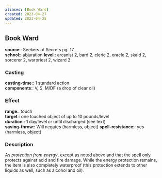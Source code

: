 ```yaml
---
aliases: [Book Ward]
created: 2023-04-27
updated: 2023-04-28
---
```


## Book Ward

**source**:: Seekers of Secrets pg. 17  
**school**:: abjuration
**level**:: arcanist 2, bard 2, cleric 2, oracle 2, skald 2, sorcerer 2, warpriest 2, wizard 2

### Casting

**casting-time**:: 1 standard action  
**components**:: V, S, M/DF (a drop of clear oil)

### Effect

**range**:: touch  
**target**:: one touched object of up to 10 pounds/level  
**duration**:: 1 day/level or until discharged (see text)  
**saving-throw**:: Will negates (harmless, object)
**spell-resistance**:: yes (harmless, object)

### Description

As *protection from energy*, except as noted above and that the spell only protects against acid and fire damage. While the energy protection remains, the item is also completely waterproof (this protection extends to other liquids as well, such as alcohol and oil).
